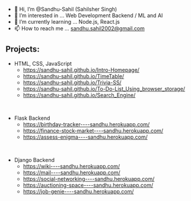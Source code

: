 - 👋 Hi, I’m @Sandhu-Sahil  (Sahilsher Singh)
- 👀 I’m interested in ... Web Development Backend / ML and AI
- 🌱 I’m currently learning ... Node.js, React.js
- 📫 How to reach me ... sandhu.sahil2002@gmail.com

## Projects:
- HTML, CSS, JavaScript
  - https://sandhu-sahil.github.io/Intro-Homepage/
  - https://sandhu-sahil.github.io/TimeTable/
  - https://sandhu-sahil.github.io/Trivia-SS/
  - https://sandhu-sahil.github.io/To-Do-List_Using_browser_storage/
  - https://sandhu-sahil.github.io/Search_Engine/
<br>

- Flask Backend
  - https://birthday-tracker----sandhu.herokuapp.com/
  - https://finance-stock-market----sandhu.herokuapp.com/
  - https://assess-enigma----sandhu.herokuapp.com/
<br>

- Django Backend
  - https://wiki----sandhu.herokuapp.com/
  - https://mail----sandhu.herokuapp.com/
  - https://social-networking----sandhu.herokuapp.com/
  - https://auctioning-space----sandhu.herokuapp.com/
  - https://job-genie----sandhu.herokuapp.com/

<!-- 💞️ I’m looking to collaborate on ...->


<!---
Sandhu-Sahil/Sandhu-Sahil is a ✨ special ✨ repository because its `README.md` (this file) appears on your GitHub profile.
You can click the Preview link to take a look at your changes.
--->
